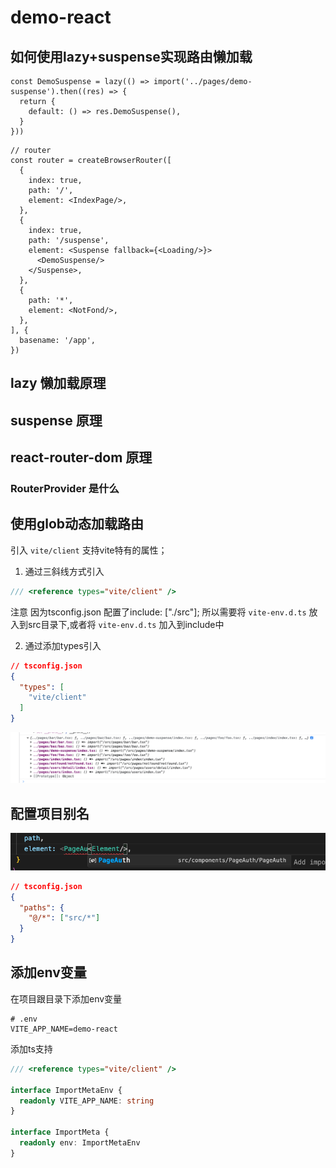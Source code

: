 # demo-react

## 如何使用lazy+suspense实现路由懒加载

```tsx
const DemoSuspense = lazy(() => import('../pages/demo-suspense').then((res) => {
  return {
    default: () => res.DemoSuspense(),
  }
}))
```

```tsx
// router
const router = createBrowserRouter([
  {
    index: true,
    path: '/',
    element: <IndexPage/>,
  },
  {
    index: true,
    path: '/suspense',
    element: <Suspense fallback={<Loading/>}>
      <DemoSuspense/>
    </Suspense>,
  },
  {
    path: '*',
    element: <NotFond/>,
  },
], {
  basename: '/app',
})
```

## lazy 懒加载原理
## suspense 原理
## react-router-dom 原理
### RouterProvider 是什么

## 使用glob动态加载路由 

引入 `vite/client` 支持vite特有的属性；

1. 通过三斜线方式引入

```ts
/// <reference types="vite/client" />
```

注意 因为tsconfig.json 配置了include: ["./src"];
所以需要将 `vite-env.d.ts` 放入到src目录下,或者将 `vite-env.d.ts` 加入到include中

2. 通过添加types引入

```json
// tsconfig.json
{
  "types": [
    "vite/client"
  ]
}
```

![glob 导入](./docs/glob.png)

## 配置项目别名

![路径别名](./docs/alias.png)

```json
// tsconfig.json
{
  "paths": {
    "@/*": ["src/*"]
  }
}
```

## 添加env变量

在项目跟目录下添加env变量

```env
# .env
VITE_APP_NAME=demo-react
```

添加ts支持

```ts
/// <reference types="vite/client" />

interface ImportMetaEnv {
  readonly VITE_APP_NAME: string
}

interface ImportMeta {
  readonly env: ImportMetaEnv
}
```